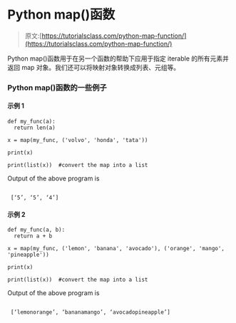 # Python map()函数

> 原文:[https://tutorialsclass.com/python-map-function/](https://tutorialsclass.com/python-map-function/)

Python map()函数用于在另一个函数的帮助下应用于指定 iterable 的所有元素并返回 map 对象。我们还可以将映射对象转换成列表、元组等。

### Python map()函数的一些例子

#### 示例 1

```
def my_func(a):
  return len(a)

x = map(my_func, ('volvo', 'honda', 'tata'))

print(x)

print(list(x))	#convert the map into a list 
```

Output of the above program is

```

 [‘5’, ‘5’, ‘4’] 
```

#### 示例 2

```
def my_func(a, b):
  return a + b

x = map(my_func, ('lemon', 'banana', 'avocado'), ('orange', 'mango', 'pineapple'))

print(x)

print(list(x))	#convert the map into a list 
```

Output of the above program is

```

 [‘lemonorange’, ‘bananamango’, ‘avocadopineapple’] 
```